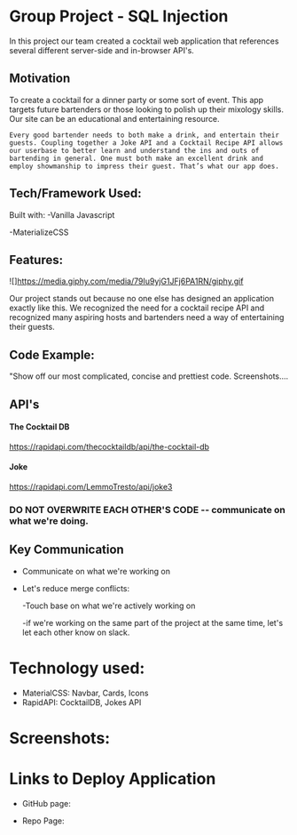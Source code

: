 # Group Project - SQL Injection

In this project our team created a cocktail web application that references several different server-side and in-browser API's.

## Motivation

To create a cocktail for a dinner party or some sort of event. This app targets future bartenders or those looking to polish up their mixology skills. Our site can be an educational and entertaining resource.

	Every good bartender needs to both make a drink, and entertain their guests. Coupling together a Joke API and a Cocktail Recipe API allows our userbase to better learn and understand the ins and outs of bartending in general. One must both make an excellent drink and employ showmanship to impress their guest. That’s what our app does. 

## Tech/Framework Used:

Built with:
-Vanilla Javascript 

-MaterializeCSS

## Features:

![]https://media.giphy.com/media/79Iu9yjG1JFj6PA1RN/giphy.gif


Our project stands out because no one else has designed an application exactly like this. We recognized the need for a cocktail recipe API and recognized many aspiring hosts and bartenders need a way of entertaining their guests.

## Code Example:

"Show off our most complicated, concise and prettiest code.
Screenshots....

## API's

#### The Cocktail DB

https://rapidapi.com/thecocktaildb/api/the-cocktail-db


#### Joke

https://rapidapi.com/LemmoTresto/api/joke3




### **DO NOT OVERWRITE EACH OTHER'S CODE -- communicate on what we're doing.**


## Key Communication

- Communicate on what we're working on

- Let's reduce merge conflicts:

    -Touch base on what we're actively working on

    -if we're working on the same part of the project at the same time, let's let
    each other know on slack.

# Technology used:
- MaterialCSS: Navbar, Cards, Icons 
- RapidAPI: CocktailDB, Jokes API

# Screenshots:


# Links to Deploy Application

- GitHub page:

- Repo Page:


